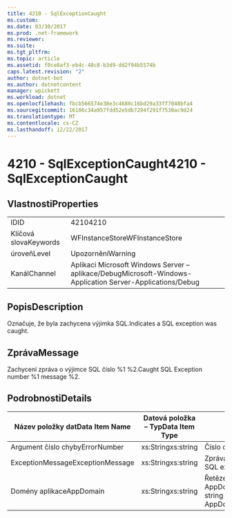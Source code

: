 ```yaml
---
title: 4210 - SqlExceptionCaught
ms.custom: 
ms.date: 03/30/2017
ms.prod: .net-framework
ms.reviewer: 
ms.suite: 
ms.tgt_pltfrm: 
ms.topic: article
ms.assetid: f0ce8af3-eb4c-48c8-b3d9-dd2f94b5574b
caps.latest.revision: "2"
author: dotnet-bot
ms.author: dotnetcontent
manager: wpickett
ms.workload: dotnet
ms.openlocfilehash: fbcb566574e38e3c4688c16bd29a33ff7048bfa4
ms.sourcegitcommit: 16186c34a957fdd52e5db7294f291f7530ac9d24
ms.translationtype: MT
ms.contentlocale: cs-CZ
ms.lasthandoff: 12/22/2017
---
```

# <a name="4210---sqlexceptioncaught"></a><span data-ttu-id="d4089-102">4210 - SqlExceptionCaught</span><span class="sxs-lookup"><span data-stu-id="d4089-102">4210 - SqlExceptionCaught</span></span>
## <a name="properties"></a><span data-ttu-id="d4089-103">Vlastnosti</span><span class="sxs-lookup"><span data-stu-id="d4089-103">Properties</span></span>  
  
|||  
|-|-|  
|<span data-ttu-id="d4089-104">ID</span><span class="sxs-lookup"><span data-stu-id="d4089-104">ID</span></span>|<span data-ttu-id="d4089-105">4210</span><span class="sxs-lookup"><span data-stu-id="d4089-105">4210</span></span>|  
|<span data-ttu-id="d4089-106">Klíčová slova</span><span class="sxs-lookup"><span data-stu-id="d4089-106">Keywords</span></span>|<span data-ttu-id="d4089-107">WFInstanceStore</span><span class="sxs-lookup"><span data-stu-id="d4089-107">WFInstanceStore</span></span>|  
|<span data-ttu-id="d4089-108">úroveň</span><span class="sxs-lookup"><span data-stu-id="d4089-108">Level</span></span>|<span data-ttu-id="d4089-109">Upozornění</span><span class="sxs-lookup"><span data-stu-id="d4089-109">Warning</span></span>|  
|<span data-ttu-id="d4089-110">Kanál</span><span class="sxs-lookup"><span data-stu-id="d4089-110">Channel</span></span>|<span data-ttu-id="d4089-111">Aplikaci Microsoft Windows Server – aplikace/Debug</span><span class="sxs-lookup"><span data-stu-id="d4089-111">Microsoft-Windows-Application Server-Applications/Debug</span></span>|  
  
## <a name="description"></a><span data-ttu-id="d4089-112">Popis</span><span class="sxs-lookup"><span data-stu-id="d4089-112">Description</span></span>  
 <span data-ttu-id="d4089-113">Označuje, že byla zachycena výjimka SQL.</span><span class="sxs-lookup"><span data-stu-id="d4089-113">Indicates a SQL exception was caught.</span></span>  
  
## <a name="message"></a><span data-ttu-id="d4089-114">Zpráva</span><span class="sxs-lookup"><span data-stu-id="d4089-114">Message</span></span>  
 <span data-ttu-id="d4089-115">Zachycení zpráva o výjimce SQL číslo %1 %2.</span><span class="sxs-lookup"><span data-stu-id="d4089-115">Caught SQL Exception number %1 message %2.</span></span>  
  
## <a name="details"></a><span data-ttu-id="d4089-116">Podrobnosti</span><span class="sxs-lookup"><span data-stu-id="d4089-116">Details</span></span>  
  
|<span data-ttu-id="d4089-117">Název položky dat</span><span class="sxs-lookup"><span data-stu-id="d4089-117">Data Item Name</span></span>|<span data-ttu-id="d4089-118">Datová položka – Typ</span><span class="sxs-lookup"><span data-stu-id="d4089-118">Data Item Type</span></span>|<span data-ttu-id="d4089-119">Popis</span><span class="sxs-lookup"><span data-stu-id="d4089-119">Description</span></span>|  
|--------------------|--------------------|-----------------|  
|<span data-ttu-id="d4089-120">Argument číslo chyby</span><span class="sxs-lookup"><span data-stu-id="d4089-120">ErrorNumber</span></span>|<span data-ttu-id="d4089-121">xs:String</span><span class="sxs-lookup"><span data-stu-id="d4089-121">xs:string</span></span>|<span data-ttu-id="d4089-122">Číslo chyby SQL.</span><span class="sxs-lookup"><span data-stu-id="d4089-122">The SQL error number.</span></span>|  
|<span data-ttu-id="d4089-123">ExceptionMessage</span><span class="sxs-lookup"><span data-stu-id="d4089-123">ExceptionMessage</span></span>|<span data-ttu-id="d4089-124">xs:String</span><span class="sxs-lookup"><span data-stu-id="d4089-124">xs:string</span></span>|<span data-ttu-id="d4089-125">Zpráva z výjimky SQL.</span><span class="sxs-lookup"><span data-stu-id="d4089-125">The message from the SQL exception.</span></span>|  
|<span data-ttu-id="d4089-126">Domény aplikace</span><span class="sxs-lookup"><span data-stu-id="d4089-126">AppDomain</span></span>|<span data-ttu-id="d4089-127">xs:String</span><span class="sxs-lookup"><span data-stu-id="d4089-127">xs:string</span></span>|<span data-ttu-id="d4089-128">Řetězec vrácený AppDomain.CurrentDomain.FriendlyName.</span><span class="sxs-lookup"><span data-stu-id="d4089-128">The string returned by AppDomain.CurrentDomain.FriendlyName.</span></span>|
